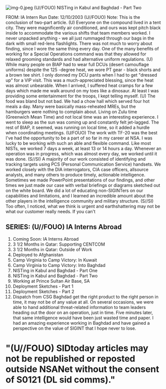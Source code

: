 ![img-0.jpeg](img-0.jpeg)
(U//FOUO) NISTing in Kabul and Baghdad - Part Two

FROM:
IA Intern
Run Date: $12 / 10 / 2003$
(U//FOUO) Note: This is the conclusion of
two-part article.
(U) Everyone on the compound lived in a tent city. They were magnificently air conditioned, and ours was kept pitch black inside to accommodate the various shifts that team members worked. I never unpacked anything - we all just rummaged through our bags in the dark with small red-lens flashlights. There was not much to worry about finding, since I wore the same thing every day. One of the many benefits of working for a Special Operations command was that they allowed for relaxed grooming standards and had alternative uniform regulations.
(U) While many people on BIAP had to wear full DCUs (desert camouflage uniforms) despite the 125 -degree heat, we wore PT gear - black shorts and a brown tee shirt. I only donned my DCU pants when I had to get "dressed up" for a VIP visit. This was a much-appreciated blessing, since the heat was almost unbearable. When I arrived, I suffered heat cramps for a few days which made me walk around on my toes like a dinosaur. At least I was providing some entertainment for the troops, I kept telling myself.
(U) The food was bland but not bad. We had a chow hall which served four hot meals a day. Many were basically mass-reheated MREs, but the hamburgers were nothing to complain about. Living on Zulu time (Greenwich Mean Time) and not local time was an interesting experience. I went to sleep as the sun was coming up and constantly felt jet-lagged. The rest of BIAP, it seemed, was running on local time, so it added a hurdle when coordinating meetings.
(U/FOUO) The work with TF-20 was the best I've had the opportunity to be a part of so far in my career at NSA. I was lucky to be working with such an able and flexible command. Like most NISTs, we worked 7 days a week, at least 13 or 14 hours a day. Whenever an operation was in progress, which was almost every day, we worked until it was done.
(S//SI) A majority of our work consisted of identifying and tracking targets using PCS (Personal Communication Service) handsets. We worked closely with the DIA interrogators, CIA case officers, allsource analysts, and many others to produce timely, actionable intelligence. Sometimes we made PowerPoint presentations of our findings, and other times we just made our case with verbal briefings or diagrams sketched out on the white board. We did a lot of educating non-SIGINTers on our capabilities and limitations, and I learned an incredible amount about the other players in the intelligence community and military structure.
(S//SI) Too often, I noticed, what we think is urgent and earthshattering may not be what our customer really needs. If you can't

## SERIES: (U//FOUO) IA Interns Abroad

1. Coming Soon: IA Interns Abroad
2. 3 1/2 Months in Qatar: Supporting CENTCOM
3. 3 1/2 Months in Qatar: Outside of Work
4. Deployed to Afghanistan
5. Camp Virginia to Camp Victory: In Kuwait
6. Camp Virginia to Camp Victory: Into Baghdad
7. NISTing in Kabul and Baghdad - Part One
8. NISTing in Kabul and Baghdad - Part Two
9. Working at Prince Sultan Air Base, SA
10. Deployment Sketches - Part 1
11. Deployment Sketches - Part 2
12. Dispatch from CSG Baghdad
get the right product to the right person in time, it may not be of any value at all. On several occasions, we were able to hand additional threat-related information to team leaders heading out the door on an operation, just in time. Five minutes later, that same intelligence would have been just wasted time and paper. I had an amazing experience working in Baghdad and have gained a perspective on the value of SIGINT that I hope never to lose.

# "(U//FOUO) SIDtoday articles may not be republished or reposted outside NSANet without the consent of S0121 (DL sid comms)."

